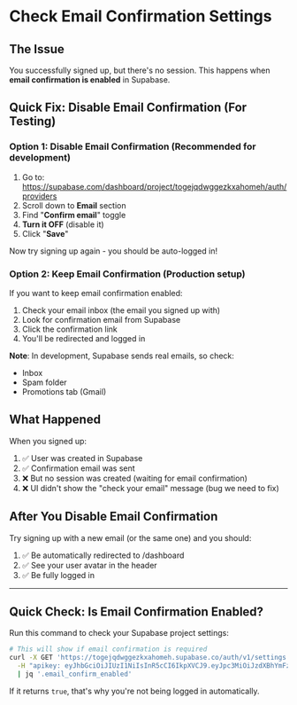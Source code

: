# Check Email Confirmation Settings

## The Issue

You successfully signed up, but there's no session. This happens when **email confirmation is enabled** in Supabase.

## Quick Fix: Disable Email Confirmation (For Testing)

### Option 1: Disable Email Confirmation (Recommended for development)

1. Go to: https://supabase.com/dashboard/project/togejqdwggezkxahomeh/auth/providers
2. Scroll down to **Email** section
3. Find "**Confirm email**" toggle
4. **Turn it OFF** (disable it)
5. Click "**Save**"

Now try signing up again - you should be auto-logged in!

### Option 2: Keep Email Confirmation (Production setup)

If you want to keep email confirmation enabled:

1. Check your email inbox (the email you signed up with)
2. Look for confirmation email from Supabase
3. Click the confirmation link
4. You'll be redirected and logged in

**Note**: In development, Supabase sends real emails, so check:
- Inbox
- Spam folder
- Promotions tab (Gmail)

## What Happened

When you signed up:
1. ✅ User was created in Supabase
2. ✅ Confirmation email was sent
3. ❌ But no session was created (waiting for email confirmation)
4. ❌ UI didn't show the "check your email" message (bug we need to fix)

## After You Disable Email Confirmation

Try signing up with a new email (or the same one) and you should:
1. ✅ Be automatically redirected to /dashboard
2. ✅ See your user avatar in the header
3. ✅ Be fully logged in

---

## Quick Check: Is Email Confirmation Enabled?

Run this command to check your Supabase project settings:

```bash
# This will show if email confirmation is required
curl -X GET 'https://togejqdwggezkxahomeh.supabase.co/auth/v1/settings' \
  -H "apikey: eyJhbGciOiJIUzI1NiIsInR5cCI6IkpXVCJ9.eyJpc3MiOiJzdXBhYmFzZSIsInJlZiI6InRvZ2VqcWR3Z2dlemt4YWhvbWVoIiwicm9sZSI6ImFub24iLCJpYXQiOjE3NjE3MjAyOTUsImV4cCI6MjA3NzI5NjI5NX0.a74QOxiIcxeALZsTsNXNDiOls1MZDsFfyGFq992eBBM" \
  | jq '.email_confirm_enabled'
```

If it returns `true`, that's why you're not being logged in automatically.
